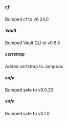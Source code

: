 
##### cf
Bumped cf to v6.24.0

##### Vault
Bumped Vault CLI to v0.6.5

##### certstrap
Added certstrap to Jumpbox

##### safe
Bumped safe to v0.0.30

##### safe
Bumped safe to v0.1.0
